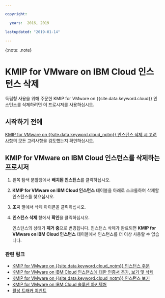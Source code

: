 ```yaml
---

copyright:

  years:  2016, 2019

lastupdated: "2019-01-14"

---
```


{:note: .note}

# KMIP for VMware on IBM Cloud 인스턴스 삭제

독립형 사용을 위해 주문한 KMIP for VMware on {{site.data.keyword.cloud}} 인스턴스를 삭제하려면 이 프로시저를 사용하십시오.

## 시작하기 전에

[KMIP for VMware on {{site.data.keyword.cloud_notm}} 인스턴스 삭제 시 고려사항](../services/kmip_standalone_considerations.html)의 모든 고려사항을 검토했는지 확인하십시오.

## KMIP for VMware on IBM Cloud 인스턴스를 삭제하는 프로시저

1. 왼쪽 탐색 분할창에서 **배치된 인스턴스**를 클릭하십시오.
2. **KMIP for VMware on IBM Cloud 인스턴스** 테이블을 아래로 스크롤하여 삭제할 인스턴스를 찾으십시오. 
3. **조치** 열에서 삭제 아이콘을 클릭하십시오.
4. **인스턴스 삭제** 창에서 **확인**을 클릭하십시오.
   
   인스턴스의 상태가 **제거 중**으로 변경됩니다. 인스턴스 삭제가 완료되면 **KMIP for VMware on IBM Cloud 인스턴스** 테이블에서 인스턴스를 더 이상 사용할 수 없습니다.

### 관련 링크

* [KMIP for VMware on {{site.data.keyword.cloud_notm}} 인스턴스 주문](kmip_standalone_ordering.html)
* [KMIP for VMware on IBM Cloud 인스턴스에 대한 인증서 추가, 보기 및 삭제](kmip_standalone_addingdeletingcert.html)
* [KMIP for VMware on {{site.data.keyword.cloud_notm}} 인스턴스 보기](kmip_standalone_viewing.html)
* [KMIP for VMware on IBM Cloud 솔루션 아키텍처](../archiref/kmip/overview.html)
* [활성 트래커 이벤트](../vmonic/at-events.html)
